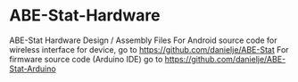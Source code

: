 # ABE-Stat-Hardware
ABE-Stat Hardware Design / Assembly Files
For Android source code for wireless interface for device, go to https://github.com/danielje/ABE-Stat
For firmware source code (Arduino IDE) go to https://github.com/danielje/ABE-Stat-Arduino
